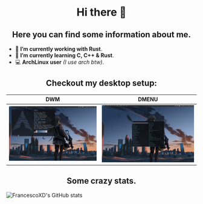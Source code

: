 <h1 align="center">Hi there 👋</h1>
<h2 align="center">Here you can find some information about me.</h2>

- 🔭 **I’m currently working with Rust**.
- 🌱 **I’m currently learning C, C++ & Rust**.
- 💻 **ArchLinux user** _(I use arch btw)_.

<h2 align="center">Checkout my desktop setup:</h2>

| DWM | DMENU |
| --- | --- |
| <a href="https://github.com/FrancescoXD/dwm"><img src="https://github.com/FrancescoXD/dwm/blob/main/screenshots/screen3.png"/></a> | <a href="https://github.com/FrancescoXD/dmenu"><img src="https://github.com/FrancescoXD/dmenu/blob/main/screenshots/screen2.png"/></a> |

<h2 align="center">Some crazy stats.</h2>

![FrancescoXD's GitHub stats](https://github-readme-stats.vercel.app/api?username=FrancescoXD&show_icons=true&theme=radical)

<!--
**FrancescoXD/FrancescoXD** is a ✨ _special_ ✨ repository because its `README.md` (this file) appears on your GitHub profile.

Here are some ideas to get you started:

- 🔭 I’m currently working on ...
- 🌱 I’m currently learning ...
- 👯 I’m looking to collaborate on ...
- 🤔 I’m looking for help with ...
- 💬 Ask me about ...
- 📫 How to reach me: ...
- 😄 Pronouns: ...
- ⚡ Fun fact: ...
-->

